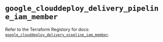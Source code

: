 # `google_clouddeploy_delivery_pipeline_iam_member`

Refer to the Terraform Registory for docs: [`google_clouddeploy_delivery_pipeline_iam_member`](https://registry.terraform.io/providers/hashicorp/google/5.26.0/docs/resources/clouddeploy_delivery_pipeline_iam_member).
